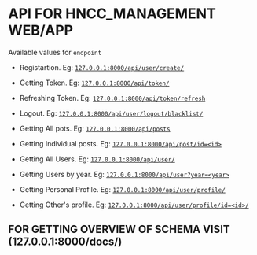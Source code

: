 # API FOR HNCC_MANAGEMENT WEB/APP

Available values for `endpoint`

- Registartion.
  Eg: [`127.0.0.1:8000/api/user/create/`](127.0.0.1:8000/api/user/create/)

- Getting Token.
  Eg: [`127.0.0.1:8000/api/token/`](127.0.0.1:8000/api/token/)

- Refreshing Token.
  Eg: [`127.0.0.1:8000/api/token/refresh`](127.0.0.1:8000/api/token/refresh)

- Logout.
  Eg: [`127.0.0.1:8000/api/user/logout/blacklist/`](127.0.0.1:8000/api/user/logout/blacklist/)

- Getting All pots.
  Eg: [`127.0.0.1:8000/api/posts`](127.0.0.1:8000/api/posts)

- Getting Individual posts.
  Eg: [`127.0.0.1:8000/api/post/id=<id>`](127.0.0.1:8000/api/post/1)

- Getting All Users.
  Eg: [`127.0.0.1:8000/api/user/`](127.0.0.1:8000/api/user/)

- Getting Users by year.
  Eg: [`127.0.0.1:8000/api/user?year=<year>`](127.0.0.1:8000/api/user?year=2019)

- Getting Personal Profile.
  Eg: [`127.0.0.1:8000/api/user/profile/`](127.0.0.1:8000/api/user/profile)

- Getting Other's profile.
  Eg: [`127.0.0.1:8000/api/user/profile/id=<id>/`](127.0.0.1:8000/api/user/profile/1)

## FOR GETTING OVERVIEW OF SCHEMA VISIT (127.0.0.1:8000/docs/)
